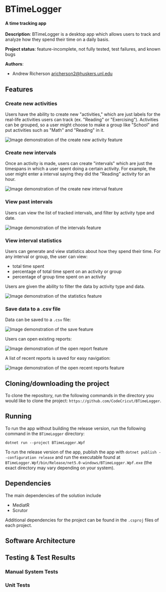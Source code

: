 # BTimeLogger

#### A time tracking app

**Description**: BTimeLogger is a desktop app which allows users to track and analyze how they spend their time on a daily basis.

**Project status**: feature-incomplete, not fully tested, test failures, and known bugs

**Authors**:

-   Andrew Richerson <aricherson2@huskers.unl.edu>

## Features

### Create new activities

Users have the ability to create new "activities," which are just labels for the real-life activities users can track (ex. "Reading" or "Exercising").
Activities can be grouped, so a user might choose to make a group like "School" and put activities such as "Math" and "Reading" in it.

![Image demonstration of the create new activity feature](/Resources/Create_New_Activity_Demo.png)

### Create new intervals

Once an activity is made, users can create "intervals" which are just the timespans in which a user spent doing a certain activity. For example,
the user might enter a interval saying they did the "Reading" activity for an hour.

![Image demonstration of the create new interval feature](/Resources/Create_New_Interval_Demo.png)

### View past intervals

Users can view the list of tracked intervals, and filter by activity type and date.

![Image demonstration of the intervals feature](/Resources/Intervals_Demo.png)

### View interval statistics

Users can generate and view statistics about how they spend their time. For any interval or group, the user can view:

-   total time spent
-   percentage of total time spent on an activity or group
-   percentage of group time spent on an activity

Users are given the ability to filter the data by activity type and data.

![Image demonstration of the statistics feature](/Resources/Statistics_Demo.png)

### Save data to a .csv file

Data can be saved to a `.csv` file:

![Image demonstration of the save feature](/Resources/Save_As_Demo.png)

Users can open existing reports:

![Image demonstration of the open report feature](/Resources/Open_Report_Demo.png)

A list of recent reports is saved for easy navigation:

![Image demonstration of the open recent reports feature](/Resources/Home_Recents_Demo.png)

## Cloning/downloading the project

To clone the repository, run the following commands in the directory you would like to clone the project: `https://github.com/CodeCricut/BTimeLogger`.

## Running

To run the app without building the release version, run the following command in the `BTimeLogger` directory:

`dotnet run --project BTimeLogger.Wpf`

To run the release version of the app, publish the app with `dotnet publish --configuration release` and run the executable found at `BTimeLogger.Wpf/bin/Release/net5.0-windows/BTimeLogger.Wpf.exe` (the exact directory may vary depending on your system).

## Dependencies

The main dependencies of the solution include

-   MediatR
-   Scrutor

Additional dependencies for the project can be found in the `.csproj` files of each project.

## Software Architecture

## Testing & Test Results

### Manual System Tests

### Unit Tests
